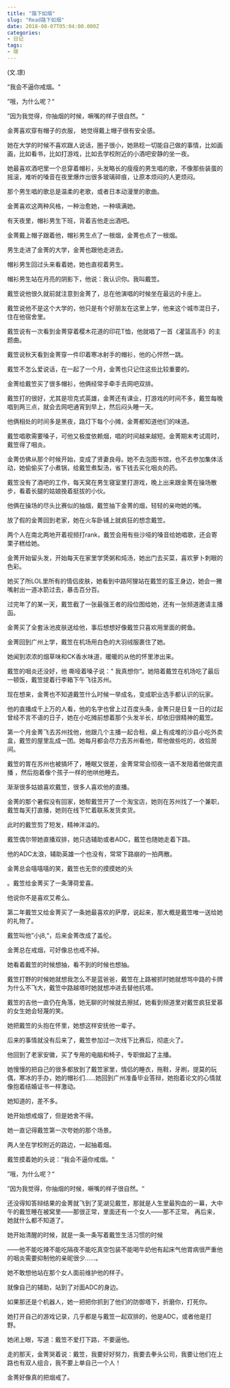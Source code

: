 ```yaml
---
title: "路下如烟"
slug: "Read路下如烟"
date: 2018-08-07T05:04:00.000Z
categories:
- 日记
tags:
- 璟
---
```


(文.璟)

“我会不逼你戒烟。“ 

”哦，为什么呢？“ 

”因为我觉得，你抽烟的时候，噘嘴的样子很自然。“ 

金菁喜欢穿有帽子的衣服， 她觉得戴上帽子很有安全感。

她在大学的时候不喜欢跟人说话，圈子很小，她熟稔一切能自己做的事情，比如画画，比如看书，比如打游戏，比如去学校附近的小酒吧安静的坐一夜。

她最喜欢酒吧里一个总穿着帽衫，头发略长的瘦瘦的男生唱的歌，不像那些装蛋的摇滚，难听的嗓音在夜里爆炸出很多玻璃碎痕，让原本烦闷的人更烦闷。

那个男生唱的歌总是温柔的老歌，或者日本动漫里的歌曲。

金菁喜欢这两种风格，一种治愈她，一种填满她。 

有天夜里，帽衫男生下班，背着吉他走出酒吧。

金菁戴上帽子跟着他，帽衫男生点了一根烟，金菁也点了一根烟。

男生走进了金菁的大学，金菁也跟他走进去。

帽衫男生回过头来看着她，她也直视着男生。

帽衫男生站在月亮的阴影下，他说：我认识你。我叫戴笠。 

戴笠说他很久就前就注意到金菁了，总在他演唱的时候坐在最远的卡座上。

戴笠说他不是这个大学的，他只是有个好朋友在这里上学，他来这个城市混日子，住在他宿舍里。 

戴笠说有一次看到金菁穿着樱木花道的印花T恤，他就唱了一首《灌篮高手》的主题曲。

戴笠说秋天看到金菁穿一件印着寒冰射手的帽衫，他的心怦然一跳。

戴笠不怎么爱说话，在一起了一个月，金菁也只记住这些比较重要的。 

金菁给戴笠买了很多帽衫，他俩经常手牵手去网吧双排。

戴笠打的很好，尤其是坦克式英雄，金菁还有课业，打游戏的时间不多，戴笠每晚唱到两三点，就会去网吧通宵到早上，然后闷头睡一天。

他俩相处的时间多是黑夜，路灯下每个小摊，金菁都知道他们的味道。

戴笠唱歌需要嗓子，可他又极度依赖烟，唱的时间越来越短。金菁期末考试周时，戴笠得了咽炎。 

金菁仿佛从那个时候开始，变成了贤妻良母。她不去泡图书馆，也不去参加集体活动，她偷偷买了小煮锅，给戴笠煮梨汤，省下钱去买化咽炎的药。

戴笠没有了酒吧的工作，每天窝在男生寝室里打游戏，晚上出来跟金菁在操场散步，看着长腿的姑娘挽着挺拔的小伙。

他俩在操场的尽头比赛似的抽烟，戴笠抽下金菁的烟，轻轻的亲吻她的嘴。 

放了假的金菁回到老家，她在火车卧铺上就疯狂的想念戴笠。

两个人在南北两地开着视频打rank，戴笠会用有些沙哑的嗓音给她唱歌，还会寄栗子糕给她。

金菁开始留头发，开始每天在家里学煲粥和炖汤，她出门去买菜，喜欢萝卜刺眼的色彩。

她买了所LOL里所有的情侣皮肤，她看到中路阿狸站在戴笠的蛮王身边，她会一撇嘴射出一道冰箭过去，暴击百分百。

过完年了的某一天，戴笠截了一张最强王者的段位图给她，还有一张频道邀请主播函。

金菁买了全套泳池皮肤送给他，事后想想好像戴笠只喜欢用里面的鳄鱼。 

金菁回到广州上学，戴笠在机场用白色的大羽绒服裹住了她。

她闻到浓浓的烟草味和CK香水味道，暖暖的从他的怀里渗出来。

戴笠的咽炎还没好，他 嘶哑着嗓子说：" 我真想你“。她陪着戴笠在机场吃了最后一顿饭，戴笠提着行李箱下午飞往苏州。 

现在想来，金菁也不知道戴笠什么时候一举成名，变成职业选手都认识的玩家。

他的直播成千上万的人看，他的名字也曾上过百度头条，金菁只是日复一日的过起曾经不言不语的日子，她在小吃摊前想着那个头发半长，却依旧很精神的戴笠。

第一个月金菁飞去苏州找他，他跟几个主播一起合租，桌上有成堆的沙县小吃外卖盒，戴笠的屋里乱成一团。她每月都会尽力去苏州看他，帮他做些吃的，收拾房间。

戴笠的胃在苏州也被搞坏了，睡眠又很差，金菁常常会彻夜一语不发陪着他做完直播 ，然后抱着像个孩子一样的他哄他睡去。 

渐渐很多姑娘喜欢戴笠，很多人喜欢他的直播。

金菁的那个暑假没有回家，她帮戴笠开了一个淘宝店，她则在苏州找了一个兼职，戴笠每天打直播，她则在线下忙着联系发货卖货。

此时的戴笠剪了短发，精神洋溢的。

戴笠偶尔带她直播双排，她只选辅助或者ADC，戴笠也随她走着下路。

他的ADC太浪，辅助英雄一个也没有，常常下路崩的一拍两散。

金菁总会嘻嘻嘻的笑，戴笠也无奈的摸摸她的头

。戴笠给金菁买了一条薄荷爱喜。

他说你不是喜欢艾希么。

第二年戴笠又给金菁买了一条她最喜欢的萨摩，说起来，那大概是戴笠唯一送给她的礼物了。

戴笠叫他”小j8,“，后来金菁改成了盖伦。 

金菁总在戒烟，可好像总也戒不掉。

她看着戴笠的时候想抽，看不到的时候也想抽。

戴笠打野的时候她就想我怎么不是蓝爸爸，戴笠在上路被抓时她就想骂中路的卡牌为什么不飞大，戴笠中路越塔时她就想冲进去替他抗塔。

戴笠的吉他一直仍在角落，她无聊的时候就去擦拭，她看到频道里对戴笠疯狂爱慕的女生她会轻蔑的笑。

她把戴笠的头抱在怀里，她想这样安抚他一辈子。 

后来的事情就没有后来了，戴笠参加过一次线下比赛后，彻底火了。

他回到了老家安徽，买了专用的电脑和椅子，专职做起了主播。

她慢慢的把自己的很多都放到了戴笠家里，情侣的睡衣，拖鞋，牙刷，提莫的玩偶，寒冰的手办，她的帽衫们……她回到广州准备毕业答辩，她抱着论文的心情就像抱着结婚证书一样激动。

她知道的，差不多。

她开始想戒烟了，但是她舍不得。

她一直记得戴笠第一次夸她的那个场景。

两人坐在学校附近的路边，一起抽着烟。 

戴笠摸着她的头说：“我会不逼你戒烟。“

”哦，为什么呢？“

”因为我觉得，你抽烟的时候，噘嘴的样子很自然。“
 
还没得知答辩结果的金菁就飞到了芜湖见戴笠，那就是人生里最狗血的一幕，大中午的戴笠睡在被窝里——那很正常，里面还有一个女人——那不正常。 
再后来，她就什么都不知道了。
  
她开始清醒的时候，就是一条一条写着戴笠生活习惯的时候
  
——他不能吃辣不能吃隔夜不能吃真空包装不能喝牛奶他有起床气他胃病很严重他的咽炎需要抑制他的亲昵很少……。
  
她不敢想他站在那个女人面前维护他的样子。
  
就像自己的辅助，站到了对面ADC的身边。
  
如果那还是个机器人，她一把把你抓到了他们的防御塔下，折磨你，打死你。
  
她打开自己的游戏记录，几乎都是与戴笠一起双排的，他是ADC，或者他是打野。

她闭上眼，写道：戴笠不爱打下路，不要逼他。 

走的那天，金菁哭着说：戴笠，我要好好努力，我要去拳头公司，我要让他们在上路也有双人组合，我不要上单自己一个人！ 

金菁好像真的把烟戒了。
